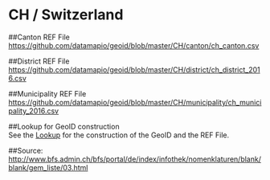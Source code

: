 # CH / Switzerland

##Canton REF File
https://github.com/datamapio/geoid/blob/master/CH/canton/ch_canton.csv

##District REF File
https://github.com/datamapio/geoid/blob/master/CH/district/ch_district_2016.csv

##Municipality REF File
https://github.com/datamapio/geoid/blob/master/CH/municipality/ch_municipality_2016.csv

      
##Lookup for GeoID construction   
See the [Lookup](https://github.com/datamapio/geoid/blob/master/lookup.md#ch) for the construction of the GeoID and the REF File.


##Source:
http://www.bfs.admin.ch/bfs/portal/de/index/infothek/nomenklaturen/blank/blank/gem_liste/03.html